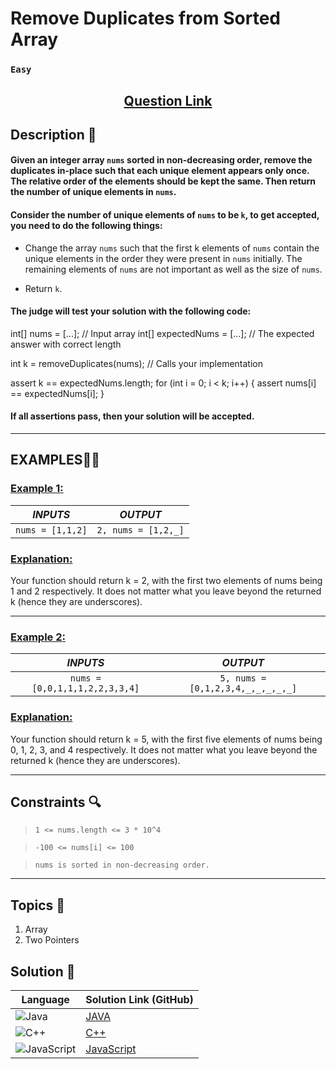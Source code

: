 # Remove Duplicates from Sorted Array

### `Easy`


<h2 align="center">
<a href="https://leetcode.com/problems/remove-duplicates-from-sorted-array/description/"><strong>Question Link</strong></a>
</h2>


## Description 📑

#### Given an integer array `nums` sorted in non-decreasing order, remove the duplicates in-place such that each unique element appears only once. The relative order of the elements should be kept the same. Then return the number of unique elements in `nums`.

#### Consider the number of unique elements of `nums` to be `k`, to get accepted, you need to do the following things:

- Change the array `nums` such that the first k elements of `nums` contain the unique elements in the order they were present in `nums` initially. The remaining elements of `nums` are not important as well as the size of `nums`.

- Return `k`.

#### The judge will test your solution with the following code:

 int[] nums = [...]; // Input array
 int[] expectedNums = [...]; // The expected answer with correct length

 int k = removeDuplicates(nums); // Calls your implementation

 assert k == expectedNums.length;
 for (int i = 0; i < k; i++) {
    assert nums[i] == expectedNums[i];
 }

#### If all assertions pass, then your solution will be accepted.

---

## **EXAMPLES**💫✨ </br>

<h3>

<ins>**Example 1**:</ins> </br>

| _INPUTS_ | _OUTPUT_ |
| :-----------: | :-----------: |
| `nums = [1,1,2]` | `2, nums = [1,2,_]` |

</h3>

<h3>
<ins>Explanation:</ins>
</h3>

Your function should return k = 2, with the first two elements of nums being 1 and 2 respectively.
It does not matter what you leave beyond the returned k (hence they are underscores).
___
<h3>

<ins>**Example 2**:</ins> </br>

| _INPUTS_ | _OUTPUT_ |
| :-----------: | :-----------: |
| `nums = [0,0,1,1,1,2,2,3,3,4]` | `5, nums = [0,1,2,3,4,_,_,_,_,_]` |

</h3>

<h3>
<ins>Explanation:</ins>
</h3>

Your function should return k = 5, with the first five elements of nums being 0, 1, 2, 3, and 4 respectively.
It does not matter what you leave beyond the returned k (hence they are underscores).

___

## Constraints 🔍

> `1 <= nums.length <= 3 * 10^4`</br>

> `-100 <= nums[i] <= 100`</br>

> `nums is sorted in non-decreasing order.`

___

## Topics 📝

1. Array
2. Two Pointers

## Solution 📃

|  Language   |  Solution Link (GitHub) |
| ------------- | ------------- |
|  ![Java](https://img.shields.io/badge/java-%23ED8B00.svg?style=flat&logo=openjdk&logoColor=white)  | [JAVA](https://github.com/Purnima47/Leetcode-Solutions/blob/main/%F0%9F%9F%A2%20Easy/26%20-%20Remove%20Duplicates%20from%20Sorted%20Array/_26RemoveDuplicatesFromSortedArray.java) |
|  ![C++](https://img.shields.io/badge/c++-%2300599C.svg?style=plastic&logo=c%2B%2B&logoColor=white)  | [C++](https://github.com/Purnima47/Leetcode-Solutions/blob/main/%F0%9F%9F%A2%20Easy/26%20-%20Remove%20Duplicates%20from%20Sorted%20Array/_26RemoveDuplicatesFromSortedArray.cpp)  |
|  ![JavaScript](https://img.shields.io/badge/javascript-%23323330.svg?style=flat&logo=javascript&logoColor=%23F7DF1E)  | [JavaScript]() |
